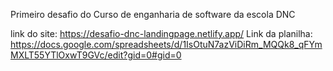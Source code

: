 Primeiro desafio do Curso de enganharia de software da escola DNC

link do site: https://desafio-dnc-landingpage.netlify.app/
Link da planilha: https://docs.google.com/spreadsheets/d/1IsOtuN7azViDiRm_MQQk8_qFYmMXLT55YTlOxwT9GVc/edit?gid=0#gid=0
